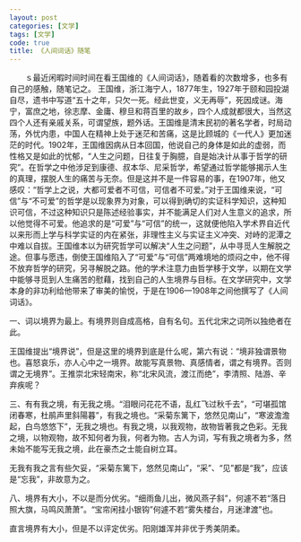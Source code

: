 ```yaml
---
layout: post
categories: [文学]
tags: [文学]
code: true
title: 《人间词话》随笔
---
```




​　　ｓ最近闲暇时间时间在看王国维的《人间词话》，随着看的次数增多，也多有自己的感触，随笔记之。
  王国维，浙江海宁人，1877年生，1927年于颐和园投湖自尽，遗书中写道“五十之年，只欠一死。经此世变，义无再辱”，死因成谜。海宁，富庶之地，徐志摩、金庸、穆旦和蒋百里的故乡，四个人成就都很大，当然这四个人还有亲戚关系，可谓望族，题外话。王国维是清末民初的著名学者，时局动荡，外忧内患，中国人在精神上处于迷茫和苦痛，这是比顾城的《一代人》更加迷茫的时代。1902年，王国维因病从日本回国，他说自己的身体是如此的虚弱，而性格又是如此的忧郁，“人生之问题，日往复于胸臆，自是始决计从事于哲学的研究”。在哲学之中他涉足到康德、叔本华、尼采哲学，希望通过哲学能够揭示人生的真理，摆脱人生的痛苦与无奈。但是这并不是一件容易的事，在1907年，他又感叹：“哲学上之说，大都可爱者不可信，可信者不可爱。”对于王国维来说，“可信”与“不可爱”的哲学是以现象界为对象，可以得到确切的实证科学知识，这种知识可信，不过这种知识只是陈述经验事实，并不能满足人们对人生意义的追求，所以他觉得不可爱。他追求的是“可爱”与“可信”的统一，这就便他陷入学术界自近代以来形而上学与科学实证的内在紧张，非理性主义与实证主义冲突、对峙的泥潭之中难以自拔。王国维本以为研究哲学可以解决“人生之问题”，从中寻觅人生解脱之途。但事与愿违，倒使王国维陷入了“可爱”与“可信”两难境地的烦闷之中，他不得不放弃哲学的研究，另寻解脱之路。他的学术注意力由哲学移于文学，以期在文学中能够寻觅到人生痛苦的慰藉，找到自己的人生境界与目标。在文学研究中，文学本身的非功利给他带来了审美的愉悦，于是在1906—1908年之间他撰写了《人间词话》。

​	一、词以境界为最上。有境界则自成高格，自有名句。五代北宋之词所以独绝者在此。

王国维提出“境界说”，但是这里的境界到底是什么呢，第六有说：“境非独谓景物也。喜怒哀乐，亦人心中之一境界。故能写真景物、真感情者，谓之有境界。否则谓之无境界”。王推崇北宋轻南宋，称“北宋风流，渡江而绝”，李清照、陆游、辛弃疾呢？

​	三、有有我之境，有无我之境。“泪眼问花花不语，乱红飞过秋千去”，“可堪孤馆闭春寒，杜鹃声里斜陽暮”，有我之境也。“采菊东篱下，悠然见南山”，“寒波澹澹起，白鸟悠悠下”，无我之境也。有我之境，以我观物，故物皆著我之色彩。无我之境，以物观物，故不知何者为我，何者为物。古人为词，写有我之境者为多，然未始不能写无我之境，此在豪杰之士能自树立耳。

无我有我之言有些欠妥，“采菊东篱下，悠然见南山”，“采”、“见”都是“我”，应该是“忘我”，非故意为之。

​	八、境界有大小，不以是而分优劣。“细雨鱼儿出，微风燕子斜”，何遽不若“落日照大旗，马鸣风萧萧”。“宝帘闲挂小银钩”何遽不若“雾失楼台，月迷津渡”也。

直言境界有大小，但是不以评定优劣。阳刚雄浑并非优于秀美阴柔。



​	
